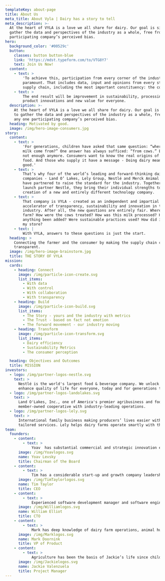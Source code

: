 ```yaml
---
templateKey: about-page
title: About Us
meta_title: About Vyla | Dairy has a story to tell
meta_description: >-
  At the heart of VYLA is a love we all share for dairy. Our goal is simple: to
  gather the data and perspectives of the industry as a whole, free from any one
  participating company’s perceived bias.
hero:
  background_color: '#00529c'
  button:
    classes: button button-blue
    link: 'https://mdst.typeform.com/to/VTG8Y7'
    text: Join Us Now!
  content:
    - text: >
        'To achieve this, participation from every corner of the industry is
        paramount. That includes data, input and opinions from every step in the
        supply chain, including the most important constituency: the consumer.'
    - text: >
        The end result will be improvement in sustainability, processing,
        product innovations and new value for everyone.
  description: >-
    At the heart of VYLA is a love we all share for dairy. Our goal is simple:
    to gather the data and perspectives of the industry as a whole, free from
    any one participating company’s perceived bias.
  heading: Motivated by good.
  image: /img/hero-image-consumers.jpg
story:
  content:
    - text: >
        'For generations, children have asked that same question: “where does
        milk come from?” One answer has always sufficed: “from cows.” But that’s
        not enough anymore. Consumers want to know the real origins of their
        food. And those who supply it have a message - Doing dairy means doing
        good.'
    - text: >
        That’s why four of the world’s leading and forward-thinking dairy
        companies - Land O’ Lakes, Lely Group, Nestlé and Merck Animal Health -
        have partnered to raise the standard for the industry. Together with
        launch partner Nestlé, they bring their individual strengths to the
        creation of a new and entirely different technology company.
    - text: >
        That company is VYLA - created as an independent and impartial
        accelerator of transparency, sustainability and innovation in the dairy
        industry. After all, the new questions are entirely fair. Where was the
        farm? How were the cows treated? How was this milk processed? Has
        anything been added? Were sustainable practices used? How did it get to
        my store?
    - text: |
        With VYLA, answers to these questions is just the start.
  heading: >
    Connecting the farmer and the consumer by making the supply chain completely
    transparent.
  image: /img/hero-image-brainstorm.jpg
  title: THE STORY OF VYLA
mission:
  cards:
    - heading: Connect
      image: /img/particle-icon-create.svg
      list_items:
        - With data
        - With control
        - With collaboration
        - With transparency
    - heading: Build
      image: /img/particle-icon-build.svg
      list_items:
        - The Story - yours and the industry with metrics
        - The Trust - based on fact not emotion
        - The forward movement - our industry moving
    - heading: Transform
      image: /img/particle-icon-transform.svg
      list_items:
        - Dairy efficiency
        - Sustainability Metrics
        - The consumer perception

  heading: Objectives and Outcomes
  title: MISSION
investors:
  - logo: /img/partner-logos-nestle.svg
    text: >
      Nestlé is the world's largest food & beverage company. We unlock the power of food to
      enhance quality of life for everyone, today and for generations to come.
  - logo: /img/partner-logos-landolakes.svg
    text: >
      Land O'Lakes, Inc., one of America's premier agribusiness and food companies, is a 
      member-owned cooperative with industry-leading operations.
  - logo: /img/partner-logos-lely.svg
    text: >
      International family business making producers’ lives easier with innovative solutions and
      tailored services. Lely helps dairy farms operate smartly with the use of management systems.
team:
  founders:
    - content:
        - text: >
            Yoav  has substantial commercial and strategic innovation experience with over 20 years in the dairy industry and precise farming business. In recent years, Mr. Levsky dedicate much of his time to lead an industry wide effort to  address some of the main challenges our food eco system is facing. He has a substantial network within the food ecosystem, which he is bringing together to collectively resolve these challenges.
      image: /img/Yoavlogos.svg
      name: Yoav Levsky
      title: Chairman of the Board
    - content:
        - text: >
            Tim has a considerable start-up and growth company leadership experience on an international scale. He has been the founder and CEO of three manufacturing start-ups, including Tycom, a manufacture of ultra-precision cutting tools (Irvine CA) now part of Kyocera Corporation, Tycom Dental, a manufacturer of endodontic instruments (Irvine CA) now owned by Sybron Dental Specialties (a Danaher company), and Liquidmetal Saga Italy, a producer of molded amorphous alloys (Padova, Italy).
      image: /img/TimTaylorlogos.svg
      name: Tim Taylor
      title: CEO
    - content:
        - text: >
            Experienced software development manager and software engineer with passion for software development and empowering teams to solve real world problems delivering solutions that work and perform well. With 30 years experience working with numerous database technologies have a strong data metric driven approach to problem solving and increasingly looking to leverage technology to provide better solutions, more reliably and quickly in today’s big data environments.
      image: /img/Williamlogos.svg
      name: William Elliot
      title: CTO
    - content:
        - text: >
            Mark has deep knowledge of dairy farm operations, animal husbandry, farm management & dairy industry ecosystem. He has a proven ability to adapt and implement technology that improves dairy farm efficiency & profitability. With decades of practical experience in support, planning & design of cloud-based software solutions, Mark is recognized for leading product and development teams to transition from on-premise licensed software to SaaS revenue, cloud-based applications.
      image: /img/Marklogos.svg
      name: Mark Doornink
      title: VP of Product
    - content:
        - text: >
            Agriculture has been the basis of Jackie’s life since childhood. Growing up in the hills amongst beef cattle sent her to pursue a degree in Animal Science from California Polytechnic University on the central coast of California. Through a journey that involved entrepreneurship, Jackie fit well into a Project Manager role at VAS and grew into an Integration Product Manager. In this role she has managed over 230 projects to meet both short-term and long-term company goals. Jackie understands the identification, organization, and progression to launch a successful product on time and with purpose.
      image: /img/Jackielogos.svg
      name: Jackie Valenzuela
      title: Project Manager
---
```

